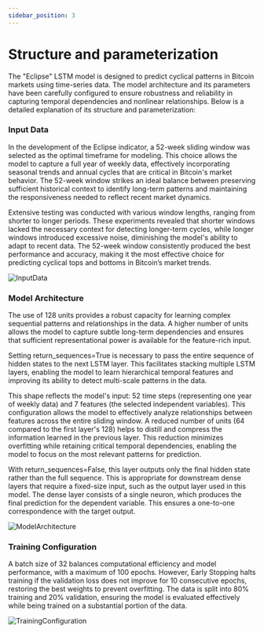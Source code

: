 ```yaml
---
sidebar_position: 3
---
```


# Structure and parameterization

The "Eclipse" LSTM model is designed to predict cyclical patterns in Bitcoin markets using time-series data. The model architecture and its parameters have been carefully configured to ensure robustness and reliability in capturing temporal dependencies and nonlinear relationships. Below is a detailed explanation of its structure and parameterization:


### Input Data

In the development of the Eclipse indicator, a 52-week sliding window was selected as the optimal timeframe for modeling. This choice allows the model to capture a full year of weekly data, effectively incorporating seasonal trends and annual cycles that are critical in Bitcoin's market behavior. The 52-week window strikes an ideal balance between preserving sufficient historical context to identify long-term patterns and maintaining the responsiveness needed to reflect recent market dynamics.

Extensive testing was conducted with various window lengths, ranging from shorter to longer periods. These experiments revealed that shorter windows lacked the necessary context for detecting longer-term cycles, while longer windows introduced excessive noise, diminishing the model's ability to adapt to recent data. The 52-week window consistently produced the best performance and accuracy, making it the most effective choice for predicting cyclical tops and bottoms in Bitcoin’s market trends.

![InputData](/img/InputData.jpg)

<div class="extra-space"></div>

### Model Architecture

The use of 128 units provides a robust capacity for learning complex sequential patterns and relationships in the data. A higher number of units allows the model to capture subtle long-term dependencies and ensures that sufficient representational power is available for the feature-rich input.

Setting return_sequences=True is necessary to pass the entire sequence of hidden states to the next LSTM layer. This facilitates stacking multiple LSTM layers, enabling the model to learn hierarchical temporal features and improving its ability to detect multi-scale patterns in the data.

This shape reflects the model's input: 52 time steps (representing one year of weekly data) and 7 features (the selected independent variables). This configuration allows the model to effectively analyze relationships between features across the entire sliding window.
A reduced number of units (64 compared to the first layer's 128) helps to distill and compress the information learned in the previous layer. This reduction minimizes overfitting while retaining critical temporal dependencies, enabling the model to focus on the most relevant patterns for prediction.

With return_sequences=False, this layer outputs only the final hidden state rather than the full sequence. This is appropriate for downstream dense layers that require a fixed-size input, such as the output layer used in this model.
The dense layer consists of a single neuron, which produces the final prediction for the dependent variable. This ensures a one-to-one correspondence with the target output.

![ModelArchitecture](/img/ModelArchitecture.jpg)

<div class="extra-space"></div>


### Training Configuration

A batch size of 32 balances computational efficiency and model performance, with a maximum of 100 epochs. However, Early Stopping halts training if the validation loss does not improve for 10 consecutive epochs, restoring the best weights to prevent overfitting. The data is split into 80% training and 20% validation, ensuring the model is evaluated effectively while being trained on a substantial portion of the data.

![TrainingConfiguration](/img/TrainingConfiguration.jpg)

<div class="extra-space"></div>